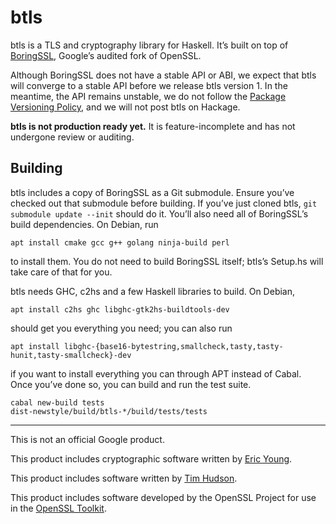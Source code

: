 # btls

btls is a TLS and cryptography library for Haskell. It’s built on top of
[BoringSSL](https://boringssl.googlesource.com/boringssl), Google’s audited fork
of OpenSSL.

Although BoringSSL does not have a stable API or ABI, we expect that btls will
converge to a stable API before we release btls version 1. In the meantime, the
API remains unstable, we do not follow the [Package Versioning
Policy](https://pvp.haskell.org), and we will not post btls on Hackage.

**btls is not production ready yet.** It is feature-incomplete and has not
undergone review or auditing.

## Building

btls includes a copy of BoringSSL as a Git submodule. Ensure you’ve checked out
that submodule before building. If you’ve just cloned btls, `git submodule
update --init` should do it. You’ll also need all of BoringSSL’s build
dependencies. On Debian, run

    apt install cmake gcc g++ golang ninja-build perl

to install them. You do not need to build BoringSSL itself; btls’s Setup.hs will
take care of that for you.

btls needs GHC, c2hs and a few Haskell libraries to build. On Debian,

    apt install c2hs ghc libghc-gtk2hs-buildtools-dev

should get you everything you need; you can also run

    apt install libghc-{base16-bytestring,smallcheck,tasty,tasty-hunit,tasty-smallcheck}-dev

if you want to install everything you can through APT instead of Cabal. Once
you’ve done so, you can build and run the test suite.

    cabal new-build tests
    dist-newstyle/build/btls-*/build/tests/tests

---

This is not an official Google product.

This product includes cryptographic software written by [Eric
Young](mailto:eay@cryptsoft.com).

This product includes software written by [Tim
Hudson](mailto:tjh@cryptsoft.com).

This product includes software developed by the OpenSSL Project for use in the
[OpenSSL Toolkit](https://www.openssl.org).
